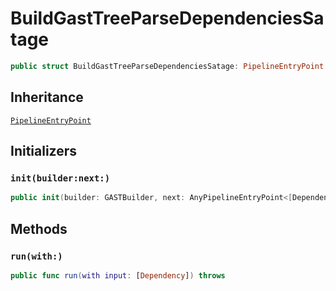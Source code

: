 # BuildGastTreeParseDependenciesSatage

``` swift
public struct BuildGastTreeParseDependenciesSatage: PipelineEntryPoint
```

## Inheritance

[`PipelineEntryPoint`](/PipelineEntryPoint)

## Initializers

### `init(builder:next:)`

``` swift
public init(builder: GASTBuilder, next: AnyPipelineEntryPoint<[DependencyWithTree]>)
```

## Methods

### `run(with:)`

``` swift
public func run(with input: [Dependency]) throws
```
